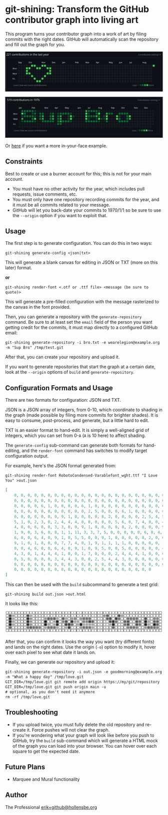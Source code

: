 # git-shining: Transform the GitHub contributor graph into living art

This program turns your contributor graph into a work of art by filing commits with the right dates. GitHub will automatically scan the repository and fill out the graph for you.

<p><center><img src="heart.png" /></center></p>
<p><center><img src="font.png" /></center></p>

Or [here](https://github.com/erikh?tab=overview&from=1978-12-01&to=1978-12-31) if you want a more in-your-face example.

## Constraints

Best to create or use a burner account for this; this is not for your main account.

- You must have no other activity for the year, which includes pull requests, issue comments, etc.
- You must only have one repository recording commits for the year, and it must be all commits related to your message.
- GitHub will let you back-date your commits to 1970/1/1 so be sure to use the `--origin` option if you want to exploit that.

## Usage

The first step is to generate configuration. You can do this in two ways:

```
git-shining generate-config <json|txt>
```

This will generate a blank canvas for editing in JSON or TXT (more on this later) format.

**or**

```
git-shining render-font <.otf or .ttf file> <message (be sure to quote)>
```

This will generate a pre-filled configuration with the message rasterized to the canvas in the font provided.

Then, you can generate a repository with the `generate-repository` command. Be sure to at least set the `email` field of the person you want getting credit for the commits, it must map directly to a configured GitHub email:

```
git-shining generate-repository -i bro.txt -e wearelegion@example.org -m "Sup Bro" /tmp/test.git
```

After that, you can create your repository and upload it.

If you want to generate repositories that start the graph at a certain date, look at the `--origin` options of `build` and `generate-repository`.

## Configuration Formats and Usage

There are two formats for configuration: JSON and TXT.

JSON is a JSON array of integers, from 0-10, which coordinate to shading in the graph (made possible by filing more commits for brighter shades). It is easy to consume, post-process, and generate, but a little hard to edit.

TXT is an easier format to hand-edit. It is simply a well-aligned grid of integers, which you can set from 0-`A` (`A` is 10 here) to affect shading.

The `generate-config` sub-command can generate both formats for hand-editing, and the `render-font` command has switches to modify target configuration output.

For example, here's the JSON format generated from:

```
git-shining render-font RobotoCondensed-Varablefont_wght.ttf "I Love You" >out.json
```

```json
[
    0, 0, 0, 0, 0, 0, 0, 0, 0, 0, 0, 0, 0, 0, 0, 0, 0, 0, 0, 0, 0, 0, 0, 0, 0,
    0, 0, 0, 0, 0, 0, 0, 0, 0, 0, 0, 0, 0, 0, 0, 0, 0, 0, 0, 0, 0, 0, 0, 0, 0,
    0, 0, 0, 0, 6, 1, 0, 0, 0, 0, 6, 1, 0, 0, 0, 0, 0, 0, 0, 0, 0, 0, 0, 0, 0,
    0, 0, 0, 0, 0, 0, 0, 0, 0, 0, 0, 2, 5, 0, 0, 0, 6, 1, 0, 0, 0, 0, 0, 0, 0,
    0, 0, 0, 0, 0, 0, 0, 9, 1, 0, 0, 0, 0, 8, 2, 0, 0, 0, 0, 2, 5, 4, 5, 1, 0,
    5, 1, 0, 2, 3, 0, 2, 4, 4, 4, 0, 0, 0, 0, 0, 5, 6, 0, 7, 4, 0, 0, 4, 4, 4,
    4, 0, 0, 6, 0, 0, 3, 3, 0, 0, 9, 1, 0, 0, 0, 0, 8, 2, 0, 0, 0, 0, 9, 0, 0,
    1, 9, 0, 3, 6, 0, 8, 1, 1, 11, 3, 3, 7, 5, 0, 0, 0, 0, 0, 6, 8, 4, 0, 0, 5,
    6, 0, 0, 6, 4, 0, 9, 1, 0, 5, 5, 0, 0, 9, 1, 0, 0, 0, 0, 8, 2, 0, 0, 0, 0,
    9, 1, 0, 1, 8, 0, 0, 7, 7, 4, 0, 1, 9, 1, 1, 1, 1, 0, 0, 0, 0, 0, 1, 9, 0,
    0, 0, 4, 6, 0, 0, 6, 4, 0, 9, 1, 0, 9, 5, 0, 0, 5, 0, 0, 0, 0, 0, 4, 5, 4,
    4, 3, 0, 1, 4, 4, 4, 1, 0, 0, 1, 7, 0, 0, 0, 2, 4, 4, 4, 1, 0, 0, 0, 0, 0,
    0, 5, 0, 0, 0, 0, 3, 4, 4, 3, 0, 0, 2, 5, 4, 4, 3, 0, 0, 0, 0, 0, 0, 0, 0,
    0, 0, 0, 0, 0, 0, 0, 0, 0, 0, 0, 0, 0, 0, 0, 0, 0, 0, 0, 0, 0, 0, 0, 0, 0,
    0, 0, 0, 0, 0, 0, 0, 0, 0, 0, 0, 0, 0, 0, 0, 0, 0, 0, 0, 0, 0
]
```

This can then be used with the `build` subcommand to generate a test grid:

```
git-shining build out.json >out.html
```

It looks like this:

<p><center><img src="build-example.png" /></center></p>

After that, you can confirm it looks the way you want (try different fonts) and lands on the right dates. Use the origin (`-o`) option to modify it, hover over each pixel to see what date it lands on.

Finally, we can generate our repository and upload it:

```
git-shining generate-repository -i out.json -e goodmorning@example.org -m "What a happy day" /tmp/love.git
GIT_DIR=/tmp/love.git git remote add origin https://my/git/repository
GIT_DIR=/tmp/love.git git push origin main -u
# optional, as you don't need it anymore
rm -rf /tmp/love.git
```

## Troubleshooting

- If you upload twice, you must fully delete the old repository and re-create it. Force pushes will not clear the graph.
- If you're wondering what your graph will look like before you push to GitHub, try the `build` sub-command which will generate a HTML mock of the graph you can load into your browser. You can hover over each square to get the expected date.

## Future Plans

- Marquee and Mural functionality

## Author

The Professional <erik+github@hollensbe.org>
